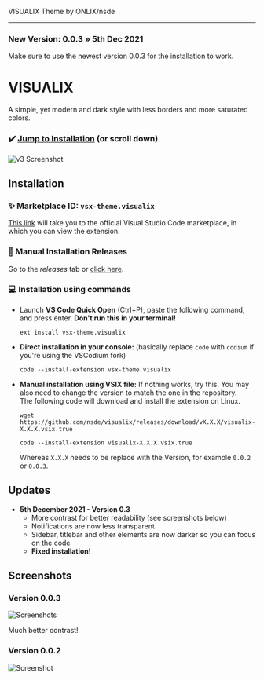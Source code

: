 VISUALIX Theme by ONLIX/nsde

***

### New Version: **0.0.3 » 5th Dec 2021**
Make sure to use the newest version 0.0.3 for the installation to work.

# VISUΛLIX
A simple, yet modern and dark style with less borders and more saturated colors.

### ✔️ [Jump to Installation](#installation) (or scroll down)

![v3 Screenshot](https://vscode-themes.nyc3.cdn.digitaloceanspaces.com/profiles/3Lndf7XpKagkcU1Wr466lnQkr4f1/BPGDJkkH-default.jpeg)

## Installation
### ✨ Marketplace ID: `vsx-theme.visualix`
[This link](https://marketplace.visualstudio.com/items?itemName=vsx-theme.visualix&ssr=false#overview) will take you to the official Visual Studio Code marketplace, in which you can view the extension.

### 📜 Manual Installation Releases
Go to the *releases* tab or [click here](https://github.com/nsde/visualix/releases).

### 💻 Installation using commands
- Launch **VS Code Quick Open** (Ctrl+P), paste the following command, and press enter.
  **Don't run this in your terminal!**
  ```
  ext install vsx-theme.visualix
  ```
- **Direct installation in your console:**
  (basically replace `code` with `codium` if you're using the VSCodium fork)
  ```
  code --install-extension vsx-theme.visualix
  ```
  
- **Manual installation using VSIX file:**
  If nothing works, try this. You may also need to change the version to match the one in the repository.  
  The following code will download and install the extension on Linux.

  ```
  wget https://github.com/nsde/visualix/releases/download/vX.X.X/visualix-X.X.X.vsix.true

  code --install-extension visualix-X.X.X.vsix.true
  ```

  Whereas `X.X.X` needs to be replace with the Version, for example `0.0.2` or `0.0.3`.

## Updates
- **5th December 2021 - Version 0.3**
    - More contrast for better readability (see screenshots below)
    - Notifications are now less transparent
    - Sidebar, titlebar and other elements are now darker so you can focus on the code
    - **Fixed installation!**

## Screenshots
### Version 0.0.3
![Screenshots](https://vscode-themes.nyc3.cdn.digitaloceanspaces.com/profiles/3Lndf7XpKagkcU1Wr466lnQkr4f1/BPGDJkkH-commandPalette.jpeg)

Much better contrast!

### Version 0.0.2
![Screenshot](https://cdn.discordapp.com/attachments/870066876192026704/916826217951424522/pOvgCdAQ-commandPalette.png)